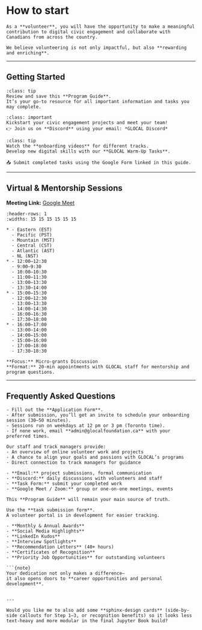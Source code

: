 
# How to start

```{note}
As a **volunteer**, you will have the opportunity to make a meaningful contribution to digital civic engagement and collaborate with Canadians from across the country.  

We believe volunteering is not only impactful, but also **rewarding and enriching**.
````

---

## Getting Started

```{admonition} Step 1
:class: tip
Review and save this **Program Guide**.  
It’s your go-to resource for all important information and tasks you may complete.
```

```{admonition} Step 2
:class: important
Kickstart your civic engagement projects and meet your team!  
👉 Join us on **Discord** using your email: *GLOCAL Discord*
```

```{admonition} Step 3
:class: tip
Watch the **onboarding videos** for different tracks.  
Develop new digital skills with our **GLOCAL Warm-Up Tasks**.  

📤 Submit completed tasks using the Google Form linked in this guide.
```

---

## Virtual & Mentorship Sessions

**Meeting Link:** [Google Meet](https://meet.google.com/yof-nazx-uor)

```{list-table} Time Options by Time Zone
:header-rows: 1
:widths: 15 15 15 15 15 15

* - Eastern (EST)
  - Pacific (PST)
  - Mountain (MST)
  - Central (CST)
  - Atlantic (AST)
  - NL (NST)
* - 12:00–12:30  
  - 9:00–9:30  
  - 10:00–10:30  
  - 11:00–11:30  
  - 13:00–13:30  
  - 13:30–14:00
* - 15:00–15:30  
  - 12:00–12:30  
  - 13:00–13:30  
  - 14:00–14:30  
  - 16:00–16:30  
  - 17:30–18:00
* - 16:00–17:00  
  - 13:00–14:00  
  - 14:00–15:00  
  - 15:00–16:00  
  - 17:00–18:00  
  - 17:30–18:30
```

```{dropdown} Drop-In Sessions
**Focus:** Micro-grants Discussion  
**Format:** 20-min appointments with GLOCAL staff for mentorship and program questions.  
```

---

## Frequently Asked Questions

```{dropdown} 1. How do I apply?
- Fill out the **Application Form**.  
- After submission, you’ll get an invite to schedule your onboarding session (30–50 minutes).  
- Sessions run on weekdays at 12 pm or 3 pm (Toronto time).  
- If none work, email **admin@glocalfoundation.ca** with your preferred times.
```

```{dropdown} 2. What happens during onboarding sessions?
Our staff and track managers provide:  
- An overview of online volunteer work and projects  
- A chance to align your goals and passions with GLOCAL’s programs  
- Direct connection to track managers for guidance
```

```{dropdown} 3. Main communication channels
- **Email:** project submissions, formal communication  
- **Discord:** daily discussions with volunteers and staff  
- **Task Form:** submit your completed work  
- **Google Meet / Zoom:** group or one-on-one meetings, events
```

```{dropdown} 4. Where can I find important forms?
This **Program Guide** will remain your main source of truth.
```

```{dropdown} 5. How are hours tracked?
Use the **task submission form**.  
A volunteer portal is in development for easier tracking.
```

````{dropdown} 6. Recognition and opportunities
- **Monthly & Annual Awards**  
- **Social Media Highlights**  
- **LinkedIn Kudos**  
- **Interview Spotlights**  
- **Recommendation Letters** (40+ hours)  
- **Certificates of Recognition**  
- **Priority Job Opportunities** for outstanding volunteers  

```{note}
Your dedication not only makes a difference—  
it also opens doors to **career opportunities and personal development**.
````

```

---

Would you like me to also add some **sphinx-design cards** (side-by-side callouts for Step 1–3, or recognition benefits) so it looks less text-heavy and more modular in the final Jupyter Book build?
```
